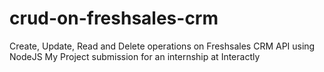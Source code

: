 # crud-on-freshsales-crm
Create, Update, Read and Delete operations on Freshsales CRM API using NodeJS
My Project submission for an internship at Interactly
